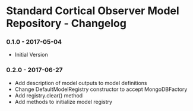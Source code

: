 # Standard Cortical Observer Model Repository - Changelog

### 0.1.0 - 2017-05-04

* Initial Version

### 0.2.0 - 2017-06-27

* Add description of model outputs to model definitions
* Change DefaultModelRegistry constructor to accept MongoDBFactory
* Add registry.clear() method
* Add methods to initialize model registry
